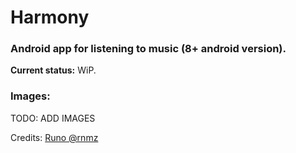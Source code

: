 # Harmony

### Android app for listening to music (8+ android version).

**Current status:** WiP.

### Images:

TODO: ADD IMAGES

Credits:
[Runo @rnmz](https://github.com/rnmz)